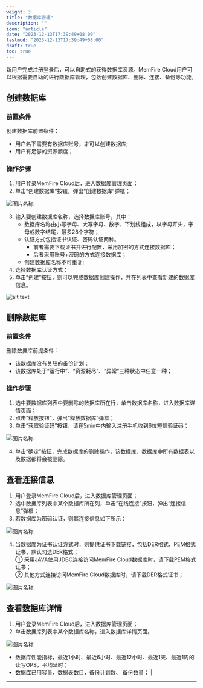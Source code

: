 ```yaml
---
weight: 3
title: "数据库管理"
description: ""
icon: "article"
date: "2023-12-13T17:39:49+08:00"
lastmod: "2023-12-13T17:39:49+08:00"
draft: true
toc: true
---
```




新用户完成注册登录后，可以自助式的获得数据库资源。MemFire Cloud用户可以根据需要自助的进行数据库管理，包括创建数据库、删除、连接、备份等功能。
## 创建数据库
### 前置条件
创建数据库前置条件：  
*   用户名下需要有数据库账号，才可以创建数据库;  
*   用户有足够的资源额度；

### 操作步骤
1. 用户登录MemFire Cloud后，进入数据库管理页面；  
2. 单击“创建数据库”按钮，弹出“创建数据库”弹框；  
<!-- ![alt text](../_media/createdb.png)   -->
<div style="width:70%" >
<img src="../_media/createdb.png"  alt="图片名称" align=center>
</div>  

3. 输入要创建数据库名称，选择数据库账号，其中：      
    - 数据库名称由小写字母、大写字母、数字、下划线组成，以字母开头，字母或数字结尾，最多28个字符；   
    - 认证方式包括证书认证、密码认证两种。
        * 前者需要下载证书并进行配置，采用加密的方式连接数据库；  
        * 后者采用账号+密码的方式连接数据库；   
    - 创建数据库名称不可重复;  
5. 选择数据库认证方式；  
6. 单击“创建”按钮，则可以完成数据库创建操作，并在列表中查看新建的数据库信息。
<!-- <div style="width:80%" >
<img src="../_media/dblist.png"  alt="图片名称" align=center>
</div>       -->
 ![alt text](../_media/dblist.png)    

## 删除数据库
### 前置条件
删除数据库前提条件：  
*   该数据库没有关联的备份计划；  
*   该数据库处于“运行中”、“资源耗尽”、“异常”三种状态中任意一种；   

### 操作步骤
1. 选中要数据库列表中要删除的数据库所在行，单击数据库名称，进入数据库详情页面；   
2. 点击“释放按钮”，弹出“释放数据库”弹框；    
3. 单击“获取验证码”按钮，请在5min中内输入注册手机收到6位短信验证码； 
<div style="width:90%" >
<img src="../_media/deletedb2.png"  alt="图片名称" align=center>
</div>  
<!-- ![alt text](../_media/deletedb2.png)  -->

4. 单击“确定”按钮，完成数据库的删除操作，该数据库、数据库中所有数据表以及数据都将会被删除。  


## 查看连接信息
1. 用户登录MemFire Cloud后，进入数据库管理页面；  
2. 选中数据库列表中某个数据库所在列，单击“在线连接”按钮，弹出“连接信息”弹框；  
3. 若数据库为密码认证，则其连接信息如下所示：   
<div style="width:70%" >
<img src="../_media/connect1.png"  alt="图片名称" align=center>
</div>   
<!-- ![alt text](../_media/connect1.png)    -->

4. 当数据库为证书认证方式时，则提供证书下载链接，包括DER格式、PEM格式证书，默认勾选DER格式；        
① 采用JAVA使用JDBC连接访问MemFire Cloud数据库时，请下载PEM格式证书；    
② 其他方式连接访问MemFire Cloud数据库时，请下载DER格式证书；       
<!-- ![alt text](../_media/connect2.png)    -->
<div style="width:70%" >
<img src="../_media/connect2.png"  alt="图片名称" align=center>
</div> 

## 查看数据库详情
1. 用户登录MemFire Cloud后，进入数据库管理页面；  
2. 单击数据库列表中某个数据库名称，进入数据库详情页面。   
<div style="width:90%" >
<img src="../_media/dbdetail.png"  alt="图片名称" align=center>
</div> 
<!-- ![alt text](../_media/dbdetail.png)    -->
   
   - 数据库性能指标，最近1小时、最近6小时、最近12小时、最近1天、最近1周的读写OPS，平均延时；  
   - 数据库已用容量，数据表数目，备份计划数、 备份数量；                  |

---
